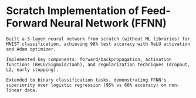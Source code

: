 # Scratch Implementation of Feed-Forward Neural Network (FFNN)

    Built a 3-layer neural network from scratch (without ML libraries) for MNIST classification, achieving 98% test accuracy with ReLU activation and Adam optimizer.

    Implemented key components: forward/backpropagation, activation functions (ReLU/Sigmoid/Tanh), and regularization techniques (dropout, L2, early stopping).

    Extended to binary classification tasks, demonstrating FFNN's superiority over logistic regression (95% vs 60% accuracy) on non-linear data.
